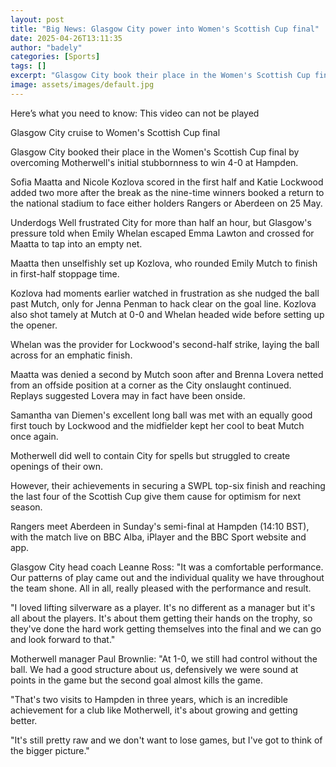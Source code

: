```yaml
---
layout: post
title: "Big News: Glasgow City power into Women's Scottish Cup final"
date: 2025-04-26T13:11:35
author: "badely"
categories: [Sports]
tags: []
excerpt: "Glasgow City book their place in the Women's Scottish Cup final after defeating Motherwell 4-0 at Hampden."
image: assets/images/default.jpg
---
```


Here’s what you need to know: This video can not be played

Glasgow City cruise to Women's Scottish Cup final

Glasgow City booked their place in the Women's Scottish Cup final by overcoming Motherwell's initial stubbornness to win 4-0 at Hampden.

Sofia Maatta and Nicole Kozlova scored in the first half and Katie Lockwood added two more after the break as the nine-time winners booked a return to the national stadium to face either holders Rangers or Aberdeen on 25 May.

Underdogs Well frustrated City for more than half an hour, but Glasgow's pressure told when Emily Whelan escaped Emma Lawton and crossed for Maatta to tap into an empty net.

Maatta then unselfishly set up Kozlova, who rounded Emily Mutch to finish in first-half stoppage time.

Kozlova had moments earlier watched in frustration as she nudged the ball past Mutch, only for Jenna Penman to hack clear on the goal line. Kozlova also shot tamely at Mutch at 0-0 and Whelan headed wide before setting up the opener.

Whelan was the provider for Lockwood's second-half strike, laying the ball across for an emphatic finish.

Maatta was denied a second by Mutch soon after and Brenna Lovera netted from an offside position at a corner as the City onslaught continued. Replays suggested Lovera may in fact have been onside.

Samantha van Diemen's excellent long ball was met with an equally good first touch by Lockwood and the midfielder kept her cool to beat Mutch once again.

Motherwell did well to contain City for spells but struggled to create openings of their own.

However, their achievements in securing a SWPL top-six finish and reaching the last four of the Scottish Cup give them cause for optimism for next season.

Rangers meet Aberdeen in Sunday's semi-final at Hampden (14:10 BST), with the match live on BBC Alba, iPlayer and the BBC Sport website and app.

Glasgow City head coach Leanne Ross: "It was a comfortable performance. Our patterns of play came out and the individual quality we have throughout the team shone. All in all, really pleased with the performance and result.

"I loved lifting silverware as a player. It's no different as a manager but it's all about the players. It's about them getting their hands on the trophy, so they've done the hard work getting themselves into the final and we can go and look forward to that."

Motherwell manager Paul Brownlie: "At 1-0, we still had control without the ball. We had a good structure about us, defensively we were sound at points in the game but the second goal almost kills the game.

"That's two visits to Hampden in three years, which is an incredible achievement for a club like Motherwell, it's about growing and getting better. 

"It's still pretty raw and we don't want to lose games, but I've got to think of the bigger picture."

